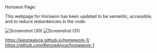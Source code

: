 Horiseon Page:

This webpage for Horiseon has been updated to be semantic, accessible, and to reduce redundancies in the code. 


![Screenshot (30)](https://user-images.githubusercontent.com/73435380/107089311-08927900-67c4-11eb-8f5f-09406dce07e7.png)
![Screenshot (31)](https://user-images.githubusercontent.com/73435380/107089369-22cc5700-67c4-11eb-94b4-c77915fc087f.png)


https://kenziealyce.github.io/homework-1/
https://github.com/KenzieAlyce/homework-1
